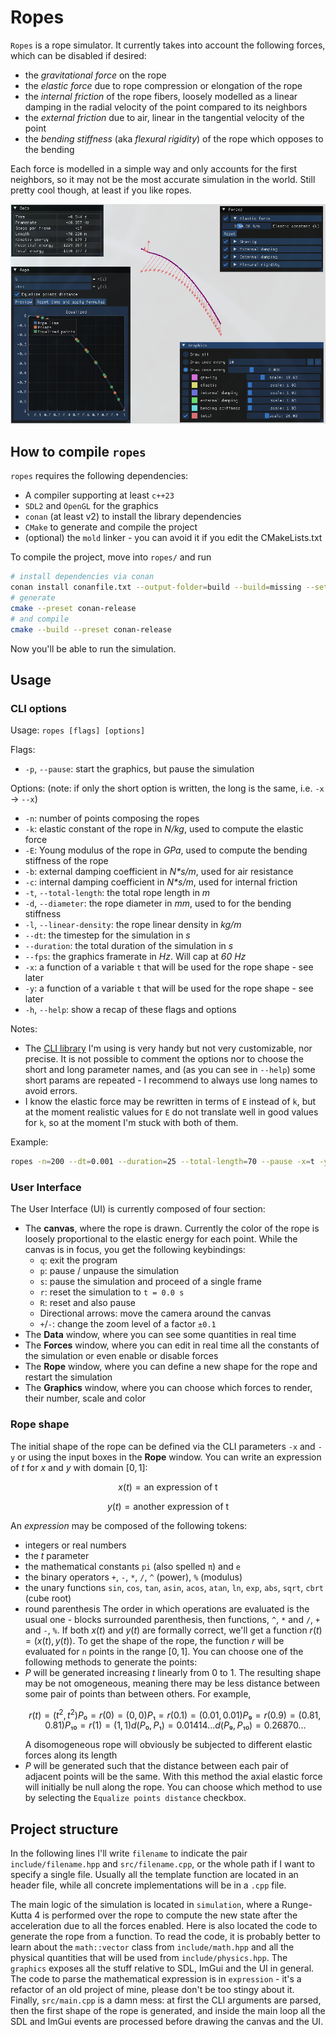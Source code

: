 # Ropes
`Ropes` is a rope simulator.
It currently takes into account the following forces, which can be disabled if desired:
- the _gravitational force_ on the rope
- the _elastic force_ due to rope compression or elongation of the rope
- the _internal friction_ of the rope fibers, loosely modelled as a linear damping in the
    radial velocity of the point compared to its neighbors
- the _external friction_ due to air, linear in the tangential velocity of the point
- the _bending stiffness_ (aka _flexural rigidity_) of the rope which opposes to the bending

Each force is modelled in a simple way and only accounts for the first neighbors, so it may not be
the most accurate simulation in the world. Still pretty cool though, at least if you like ropes.

![ropes demo](blob/ropes_example.png)

## How to compile `ropes`
`ropes` requires the following dependencies:
- A compiler supporting at least `c++23`
- `SDL2` and `OpenGL` for the graphics
- `conan` (at least v2) to install the library dependencies
- `CMake` to generate and compile the project
- (optional) the `mold` linker - you can avoid it if you edit the CMakeLists.txt

To compile the project, move into `ropes/` and run
```bash
# install dependencies via conan
conan install conanfile.txt --output-folder=build --build=missing --settings=build_type=Release
# generate
cmake --preset conan-release
# and compile
cmake --build --preset conan-release
```
Now you'll be able to run the simulation.

## Usage
### CLI options
Usage: `ropes [flags] [options]`

Flags:
- `-p`, `--pause`: start the graphics, but pause the simulation

Options:
(note: if only the short option is written, the long is the same, i.e. `-x` -> `--x`)
- `-n`: number of points composing the ropes
- `-k`: elastic constant of the rope in _N/kg_, used to compute the elastic force
- `-E`: Young modulus of the rope in _GPa_, used to compute the bending stiffness of the rope
- `-b`: external damping coefficient in _N*s/m_, used for air resistance
- `-c`: internal damping coefficient in _N*s/m_, used for internal friction
- `-t`, `--total-length`: the total rope length in _m_
- `-d`, `--diameter`: the rope diameter in _mm_, used to for the bending stiffness
- `-l`, `--linear-density`: the rope linear density in _kg/m_
- `--dt`: the timestep for the simulation in _s_
- `--duration`: the total duration of the simulation in _s_
- `--fps`: the graphics framerate in _Hz_. Will cap at _60 Hz_
- `-x`: a function of a variable `t` that will be used for the rope shape - see later
- `-y`: a function of a variable `t` that will be used for the rope shape - see later
- `-h`, `--help`: show a recap of these flags and options

Notes:
- The [CLI library](https://github.com/p-ranav/structopt/tree/master) I'm using is very handy but
not very customizable, nor precise. It is not possible to comment the options nor to choose the
short and long parameter names, and (as you can see in `--help`) some short params are repeated -
I recommend to always use long names to avoid errors.
- I know the elastic force may be rewritten in terms of `E` instead of `k`, but at the moment
realistic values for `E` do not translate well in good values for `k`, so at the moment I'm stuck
with both of them.

Example:
```bash
ropes -n=200 --dt=0.001 --duration=25 --total-length=70 --pause -x=t -y="-t*t"
```

### User Interface
The User Interface (UI) is currently composed of four section:
- The **canvas**, where the rope is drawn. Currently the color of the rope is loosely proportional to
    the elastic energy for each point.
    While the canvas is in focus, you get the following keybindings:
  - `q`: exit the program
  - `p`: pause / unpause the simulation
  - `s`: pause the simulation and proceed of a single frame
  - `r`: reset the simulation to `t = 0.0 s`
  - `R`: reset and also pause
  - Directional arrows: move the camera around the canvas
  - `+`/`-`: change the zoom level of a factor `±0.1`
- The **Data** window, where you can see some quantities in real time
- The **Forces** window, where you can edit in real time all the constants of the simulation or
    even enable or disable forces
- The **Rope** window, where you can define a new shape for the rope and restart the simulation
- The **Graphics** window, where you can choose which forces to render, their number, scale and color

### Rope shape
The initial shape of the rope can be defined via the CLI parameters `-x` and `-y` or using the input
boxes in the **Rope** window.
You can write an expression of _t_ for _x_ and _y_ with domain $[0,1]$:
```math
x(t) = \text{an expression of t}
```
```math
y(t) = \text{another expression of t}
```
An _expression_ may be composed of the following tokens:
- integers or real numbers
- the _t_ parameter
- the mathematical constants `pi` (also spelled `π`) and `e`
- the binary operators `+`, `-`, `*`, `/`, `^` (power), `%` (modulus)
- the unary functions `sin`, `cos`, `tan`, `asin`, `acos`, `atan`, `ln`, `exp`, `abs`, `sqrt`, `cbrt` (cube root)
- round parenthesis
The order in which operations are evaluated is the usual one - blocks surrounded parenthesis, then functions,
    `^`, `*` and `/`, `+` and `-`, `%`.
If both $x(t)$ and $y(t)$ are formally correct, we'll get a function $r(t) = \left(x(t), y(t)\right)$.
To get the shape of the rope, the function $r$ will be evaluated for `n` points in the range $[0,1]$.
You can choose one of the following methods to generate the points:
- $P$ will be generated increasing $t$ linearly from $0$ to $1$. The resulting shape may be not
    omogeneous, meaning there may be less distance between some pair of points than between others.
    For example,
    ```math
    r(t) = (t^2, t^2)
    P₀ = r(0) = (0,0)
    P₁ = r(0.1) = (0.01,0.01)
    P₉ = r(0.9) = (0.81,0.81)
    P₁₀ = r(1) = (1,1)
    d(P₀,P₁)  = 0.01414...
    d(P₉,P₁₀) = 0.26870...
    ```
    A disomogeneous rope will obviously be subjected to different elastic forces along its length
- $P$ will be generated such that the distance between each pair of adjacent points will be the same.
    With this method the axial elastic force will initially be null along the rope.
You can choose which method to use by selecting the `Equalize points distance` checkbox.

## Project structure
In the following lines I'll write `filename` to indicate the pair `include/filename.hpp` and
`src/filename.cpp`, or the whole path if I want to specify a single file. Usually all the template
function are located in an header file, while all concrete implementations will be in a `.cpp` file.

The main logic of the simulation is located in `simulation`, where a Runge-Kutta 4 is
performed over the rope to compute the new state after the acceleration due to all the forces enabled.
Here is also located the code to generate the rope from a function.
To read the code, it is probably better to learn about the `math::vector` class from `include/math.hpp`
and all the physical quantities that will be used from `include/physics.hpp`.
The `graphics` exposes all the stuff relative to SDL, ImGui and the UI in general.
The code to parse the mathematical expression is in `expression` - it's a refactor of an old project
of mine, please don't be too stingy about it.
Finally, `src/main.cpp` is a damn mess: at first the CLI arguments are parsed, then the first shape
of the rope is generated, and inside the main loop all the SDL and ImGui events are processed before
drawing the canvas and the UI.
